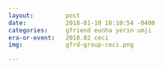 ```yaml
---
layout:         post
date:           2018-01-18 18:10:54 -0400
categories:     gfriend eunha yerin umji
era-or-event:   2018.02 ceci
img:            gfrd-group-ceci.png

---
```

